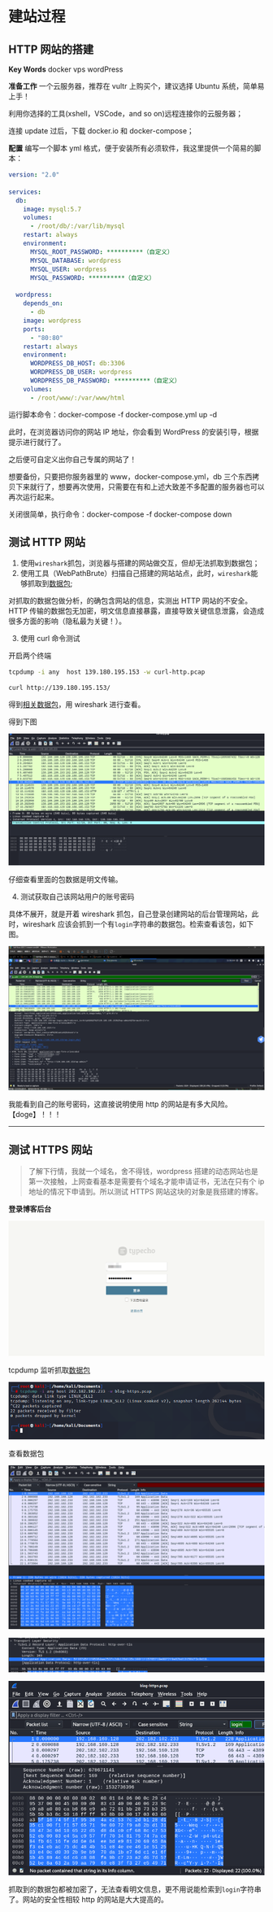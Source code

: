 # 建站过程

## HTTP 网站的搭建

**Key Words**
docker vps wordPress

**准备工作**
一个云服务器，推荐在 vultr 上购买个，建议选择 Ubuntu 系统，简单易上手！

利用你选择的工具(xshell，VSCode，and so on)远程连接你的云服务器；

连接 update 过后，下载 docker.io 和 docker-compose；

**配置**
编写一个脚本 yml 格式，便于安装所有必须软件，我这里提供一个简易的脚本：

```yml
version: "2.0"

services:
  db:
    image: mysql:5.7
    volumes:
      - /root/db/:/var/lib/mysql
    restart: always
    environment:
      MYSQL_ROOT_PASSWORD: **********（自定义）
      MYSQL_DATABASE: wordpress
      MYSQL_USER: wordpress
      MYSQL_PASSWORD: **********（自定义）

  wordpress:
    depends_on:
      - db
    image: wordpress
    ports:
      - "80:80"
    restart: always
    environment:
      WORDPRESS_DB_HOST: db:3306
      WORDPRESS_DB_USER: wordpress
      WORDPRESS_DB_PASSWORD: **********（自定义）
    volumes:
      - /root/www/:/var/www/html
```

运行脚本命令：docker-compose -f docker-compose.yml up -d

此时，在浏览器访问你的网站 IP 地址，你会看到 WordPress 的安装引导，根据提示进行就行了。

之后便可自定义出你自己专属的网站了！

想要备份，只要把你服务器里的 www，docker-compose.yml，db 三个东西拷贝下来就行了，想要再次使用，只需要在有和上述大致差不多配置的服务器也可以再次运行起来。

关闭很简单，执行命令：docker-compose -f docker-compose down

## 测试 HTTP 网站

1. 使用`wireshark`抓包，浏览器与搭建的网站做交互，但却无法抓取到数据包；
2. 使用工具（WebPathBrute）扫描自己搭建的网站站点，此时，`wireshark`能够抓取到[数据包](./files/WireShark-Files/TestWordPress.pcapng);

对抓取的数据包做分析，的确包含网站的信息，实测出 HTTP 网站的不安全。HTTP 传输的数据包无加密，明文信息直接暴露，直接导致关键信息泄露，会造成很多方面的影响（隐私最为关键！）。

3. 使用 curl 命令测试

开启两个终端

```bash
tcpdump -i any  host 139.180.195.153 -w curl-http.pcap
```

```bash
curl http://139.180.195.153/
```

得到[相关数据包](./files/WireShark-Files/curl-http.pcap)，用 wireshark 进行查看。

得到下图

![](./images/build-a-website/001.png)

仔细查看里面的包数据是明文传输。

4. 测试获取自己该网站用户的账号密码

具体不展开，就是开着 wireshark 抓包，自己登录创建网站的后台管理网站，此时，wireshark 应该会抓到一个有`login`字符串的数据包。检索查看该包，如下图。

![](./images/build-a-website/002.png)

我能看到自己的账号密码，这直接说明使用 http 的网站是有多大风险。【doge】！！！

---

## 测试 HTTPS 网站

> 了解下行情，我就一个域名，舍不得钱，wordpress 搭建的动态网站也是第一次接触，上网查看基本是需要有个域名才能申请证书，无法在只有个 ip 地址的情况下申请到。所以测试 HTTPS 网站这块的对象是我搭建的博客。

**登录博客后台**

![](./images/build-a-website/003.png)

tcpdump 监听抓取[数据包](./files/WireShark-Files/blog-https.pcap)

![](./images/build-a-website/004.png)

查看数据包

![](./images/build-a-website/005.png)

![](./images/build-a-website/006.png)

![](./images/build-a-website/007.png)

抓取到的数据包都被加密了，无法查看明文信息，更不用说能检索到`login`字符串了。网站的安全性相较 http 的网站是大大提高的。
